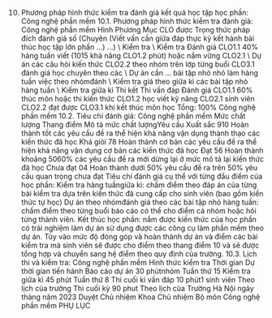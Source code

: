 10. Phương pháp hình thức kiểm tra đánh giá kết quả học tập học phần: Công nghệ phần mềm
10.1. Phương pháp hình thức kiểm tra đánh giá: Công nghệ phần mềm Hình Phương Mục CLO được Trọng thức pháp đích đánh giá số (Chuyên (Viết vấn cần giữa đáp thực kỳ kết hành bài thúc học tập lớn phần ...) ...) \ Kiểm tra \ Kiểm tra Đánh giá CLO1.1 40% hàng tuần viết (1015 khả năng CLO1.2 phút) hoặc nắm vững CLO2.1 \ Dự án các câu hỏi kiến thức CLO2.2 theo nhóm trên lớp từng buổi CLO3.1 đánh giá học chuyên theo các \ Dự án cần \... bài tập nhỏ nhỏ làm hàng tuần việc theo nhómđánh \ Kiểm tra giá theo giữa kì các bài tập nhỏ hàng tuần \ Kiểm tra giữa kì Thi kết Thi vấn đáp Đánh giá CLO1.1 60% thúc môn hoặc thi kiến thức CLO1.2 học viết kỹ năng CLO2.1 sinh viên CLO2.2 đạt được CLO3.1 khi kết thúc môn học Tổng: 100% Công nghệ phần mềm 10.2. Tiêu chí đánh giá: Công nghệ phần mềm Mức chất lượng Thang điểm Mô tả mức chất lượngYêu cầu Xuất sắc 910 Hoàn thành tốt các yêu cầu đề ra thể hiện khả năng vận dụng thành thạo các kiến thức đã học
Khá giỏi 78 Hoàn thành cơ bản các yêu cầu đề ra thể hiện khả năng vận dụng cơ bản các kiến thức đã học
Đạt 56 Hoàn thành khoảng 5060% các yêu cầu đề ra mới dừng lại ở mức mô tả lại kiến thức đã học
Chưa đạt 04 Hoàn thành dưới 50% yêu cầu đề ra trên 50% yêu cầu quan trọng chưa đạt Tiêu chí đánh giá cụ thể với từng đầu điểm của học phần: Kiểm tra hàng tuầngiữa kì: chấm điểm theo đáp án của từng bài kiểm tra dựa trên kiến thức đã cung cấp cho sinh viên (bao gồm kiến thức tự học) Dự án theo nhómđánh giá theo các bài tập nhỏ hàng tuần: chấm điểm theo từng buổi báo cáo có thể cho điểm cả nhóm hoặc hỏi từng thành viên. Kết thúc học phần: nắm được kiến thức của học phần có trải nghiệm làm dự án sử dụng được các công cụ làm phần mềm theo dự án.
Tùy vào mức độ đóng góp và hoàn thành dự án và điểm các bài kiểm tra mà
sinh viên sẽ được cho điểm theo thang điểm 10 và sẽ được tổng hợp và
chuyển sang hệ điểm theo quy định của trường.
10.3. Lịch thi và kiểm tra: Công nghệ phần mềm Hình thức kiểm tra Thời gian Dự thời gian tiến hành Báo cáo dự án 30 phútnhóm Tuần thứ 15
Kiểm tra giữa kì 45 phút Tuần thứ 8
Thi cuối kì vấn đáp 10 phút1 sinh viên Theo lịch của trường
Thi cuối kỳ 90 phut Theo lịch của Trường
Hà Nội ngày tháng năm 2023 Duyệt Chủ nhiệm Khoa Chủ nhiệm Bộ môn Công nghệ phần mềm
PHỤ LỤC